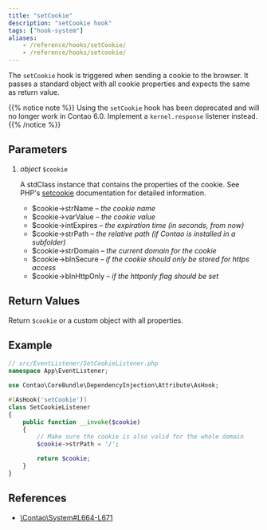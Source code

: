 ```yaml
---
title: "setCookie"
description: "setCookie hook"
tags: ["hook-system"]
aliases:
    - /reference/hooks/setCookie/
    - /reference/hooks/setcookie/
---
```



The `setCookie` hook is triggered when sending a cookie to the browser. It passes
a standard object with all cookie properties and expects the same as return value.

{{% notice note %}}
Using the `setCookie` hook has been deprecated and will no longer work in Contao 6.0. Implement a `kernel.response` 
listener instead.
{{% /notice %}}


## Parameters

1. *object* `$cookie`

    A stdClass instance that contains the properties of the cookie. See PHP's
    [setcookie](http://php.net/setcookie) documentation for detailed information.
    - $cookie->strName       *– the cookie name*
    - $cookie->varValue      *– the cookie value*
    - $cookie->intExpires    *– the expiration time (in seconds, from now)*
    - $cookie->strPath       *– the relative path (if Contao is installed in a subfolder)*
    - $cookie->strDomain     *– the current domain for the cookie*
    - $cookie->blnSecure     *– if the cookie should only be stored for https access*
    - $cookie->blnHttpOnly   *– if the httponly flag should be set*


## Return Values

Return `$cookie` or a custom object with all properties.


## Example

```php
// src/EventListener/SetCookieListener.php
namespace App\EventListener;

use Contao\CoreBundle\DependencyInjection\Attribute\AsHook;

#[AsHook('setCookie')]
class SetCookieListener
{
    public function __invoke($cookie)
    {
        // Make sure the cookie is also valid for the whole domain
        $cookie->strPath = '/';

        return $cookie;
    }
}
```


## References

* [\Contao\System#L664-L671](https://github.com/contao/contao/blob/4.7.6/core-bundle/src/Resources/contao/library/Contao/System.php#L664-L671)
